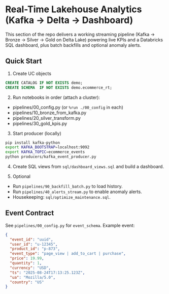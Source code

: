 # Real-Time Lakehouse Analytics (Kafka -> Delta -> Dashboard)

This section of the repo delivers a working streaming pipeline (Kafka -> Bronze -> Silver -> Gold on Delta Lake) powering live KPIs and a Databricks SQL dashboard, plus batch backfills and optional anomaly alerts.

## Quick Start

1. Create UC objects
```sql
CREATE CATALOG IF NOT EXISTS demo;
CREATE SCHEMA  IF NOT EXISTS demo.ecommerce_rt;
```

2. Run notebooks in order (attach a cluster):
- pipelines/00_config.py (or `%run ./00_config` in each)
- pipelines/10_bronze_from_kafka.py
- pipelines/20_silver_transform.py
- pipelines/30_gold_kpis.py

3. Start producer (locally)
```bash
pip install kafka-python
export KAFKA_BOOTSTRAP=localhost:9092
export KAFKA_TOPIC=ecommerce_events
python producers/kafka_event_producer.py
```

4. Create SQL views from `sql/dashboard_views.sql` and build a dashboard.

5. Optional
- Run `pipelines/90_backfill_batch.py` to load history.
- Run `pipelines/40_alerts_stream.py` to enable anomaly alerts.
- Housekeeping: `sql/optimize_maintenance.sql`.

## Event Contract
See `pipelines/00_config.py` for `event_schema`. Example event:
```json
{
  "event_id": "uuid",
  "user_id": "u-12345",
  "product_id": "p-873",
  "event_type": "page_view | add_to_cart | purchase",
  "price": 19.99,
  "quantity": 1,
  "currency": "USD",
  "ts": "2025-08-24T17:13:25.123Z",
  "ua": "Mozilla/5.0",
  "country": "US"
}
```